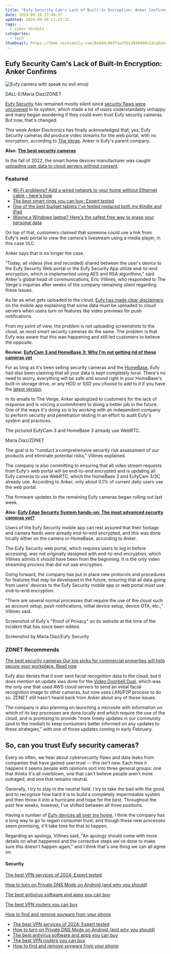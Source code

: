 ```yaml
---
title: "Eufy Security Cam's Lack of Built-In Encryption: Anker Confirms"
date: 2024-09-18 17:49:37
updated: 2024-09-20 11:27:32
tags:
  - cyber-threats
categories:
  - tech
thumbnail: https://thmb.techidaily.com/0e0ddc9d3f1e3fb1a939d99c12ca5daee2fa294d073b52247b8e64f5288cf09f.jpg
---
```


## Eufy Security Cam's Lack of Built-In Encryption: Anker Confirms

![Eufy camera with speak no evil emoji](https://www.zdnet.com/a/img/resize/41634300f1d0dc8fd51717d10c087b282f6e8698/2022/12/19/63a4599e-df2e-488f-a066-be8689cf8292/eufy-security-speak-no-emoji.jpg?auto=webp&width=1280)

DALL-E/Maria Diaz/ZDNET

[Eufy Security](https://www.anrdoezrs.net/links/9041660/type/dlg/sid/zd-%5F%5FCOM%5FCLICK%5FID%5F%5F-dtp/https://us.eufy.com/collections/security) has remained mostly silent since [security flaws were uncovered](https://www.zdnet.com/article/eufys-security-cameras-send-data-to-the-cloud-without-consent-and-thats-not-the-worst-part/) in its system, which made a lot of users understandably unhappy and many began wondering if they could even trust Eufy security cameras. But now, that's changed.

This week Anker Electronics has finally acknowledged that, yes, Eufy Security cameras did produce video streams for the web portal, with no encryption, according to [The Verge](https://www.theverge.com/23573362/anker-eufy-security-camera-answers-encryption). Anker is Eufy's parent company. 

**Also:** [**The best security cameras**](https://www.zdnet.com/home-and-office/smart-home/best-security-camera/)

In the fall of 2022, the smart home devices manufacturer was caught [uploading user data to cloud servers without consent](https://www.zdnet.com/article/eufys-security-cameras-send-data-to-the-cloud-without-consent-and-thats-not-the-worst-part/). 

### Featured

* [Wi-Fi problems? Add a wired network to your home without Ethernet cable - here's how](https://www.zdnet.com/article/wi-fi-problems-how-to-add-a-wired-network-to-your-home-without-ethernet-cable/)
* [The best smart rings you can buy: Expert tested](https://www.zdnet.com/article/best-smart-ring/)
* [One of the best budget tablets I've tested replaced both my Kindle and iPad](https://www.zdnet.com/article/one-of-the-best-budget-tablets-ive-tested-replaced-bot-my-kindle-and-ipad/)
* [Wiping a Windows laptop? Here's the safest free way to erase your personal data](https://www.zdnet.com/article/wiping-a-windows-laptop-heres-the-safest-free-way-to-erase-your-personal-data/)

On top of that, customers claimed that someone could use a link from Eufy's web portal to view the camera's livestream using a media player, in this case VLC. 

Anker says that is no longer the case.

"Today, all videos (live and recorded) shared between the user's device to the Eufy Security Web portal or the Eufy Security App utilize end-to-end encryption, which is implemented using AES and RSA algorithms," said Anker's global head of communications, Eric Villines, who responded to The Verge's inquiries after weeks of the company remaining silent regarding these issues.

As far as what gets uploaded to the cloud, [Eufy has made clear disclaimers](https://www.zdnet.com/home-and-office/smart-home/eufy-responds-to-security-concerns/) on the mobile app explaining that some data must be uploaded to cloud servers when users turn on features like video previews for push notifications.

From my point of view, the problem is not uploading screenshots to the cloud, as most smart security cameras do the same. The problem is that Eufy was aware that this was happening and still led customers to believe the opposite. 

**Review:** [**EufyCam 3 and HomeBase 3: Why I'm not getting rid of these cameras yet**](https://www.zdnet.com/home-and-office/smart-home/eufycam-3-homebase-3-review/)

For as long as it's been selling security cameras and the [HomeBase](https://buy.geni.us/Proxy.ashx?TSID=368250&GR%5FURL=https%3A%2F%2Fwww.amazon.com%2Fdp%2FB099RX62SC%3Ftag%3Dzd-buy-button-20%26ascsubtag%3D%5F%5FCOM%5FCLICK%5FID%5F%5F%7Cff2d3960-0001-44cb-8e68-775d77bbae93%7Cdtp&dtb=1), Eufy had also been claiming that all your data is kept completely local. There's no need to worry, everything will be safe and sound right in your HomeBase's built-in storage drive, or any HDD or SSD you choose to add to it if you have the [latest version](https://buy.geni.us/Proxy.ashx?TSID=368250&GR%5FURL=https%3A%2F%2Fwww.amazon.com%2Feufy-Expandable-Compatibility-Military-Grade-Encryption%2Fdp%2FB0B7MN5DRQ%3Ftag%3Dzd-buy-button-20%26ascsubtag%3D%5F%5FCOM%5FCLICK%5FID%5F%5F%7Cff2d3960-0001-44cb-8e68-775d77bbae93%7Cdtp&dtb=1).

In its emails to The Verge, Anker apologized to customers for the lack of response and is voicing a commitment to doing a better job in the future. One of the ways it's doing so is by working with an independent company to perform security and penetration testing in an effort to audit Eufy's system and practices. 

The pictured EufyCam 3 and HomeBase 3 already use WebRTC.

Maria Diaz/ZDNET

The goal is to "conduct a comprehensive security risk assessment of our products and eliminate potential risks," Villines explained.

The company is also committing to ensuring that all video stream requests from Eufy's web portal will be end-to-end encrypted and is updating all Eufy cameras to use WebRTC, which the HomeBase 3 and EufyCam 3/3C already use. According to Anker, only about 0.1% of current daily users use the web portal.

The firmware updates to the remaining Eufy cameras began rolling out last week. 

**Also:** [**Eufy Edge Security System hands-on: The most advanced security cameras yet?**](https://www.zdnet.com/home-and-office/smart-home/eufy-edge-security-system-hands-on/)

Users of the Eufy Security mobile app can rest assured that their footage and camera feeds were already end-to-end encrypted, and this was done locally either on the camera or HomeBase, according to Anker. 

The Eufy Security web portal, which requires users to log in before accessing, was not originally designed with end-to-end encryption, which Villines admits it should have been from the beginning. It is the only video streaming process that did not use encryption.

Going forward, the company has put in place new protocols and procedures for features that may be developed in the future, ensuring that all data going from users' devices to the Eufy Security mobile app or web portal must use end-to-end encryption.

"There are several normal processes that require the use of the cloud such as account setup, push notifications, initial device setup, device OTA, etc.," Villines said. 

Screenshot of Eufy's "Proof of Privacy" on its website at the time of the incident that has since been edited.

Screenshot by Maria Diaz/Eufy Security

### **ZDNET** Recommends

[The best security cameras Our top picks for commercial properties will help secure your workplace.  Read now](https://www.zdnet.com/article/best-security-camera/)

Eufy also denies that it ever sent facial recognition data to the cloud, but it does mention an update was done for the [Video Doorbell Dual](https://buy.geni.us/Proxy.ashx?TSID=368250&GR%5FURL=https%3A%2F%2Fwww.amazon.com%2Feufy-Security-Battery-Powered-Detection-Recognition%2Fdp%2FB099RX62SC%2F%3Ftag%3Dzd-buy-button-20%26ascsubtag%3D%5F%5FCOM%5FCLICK%5FID%5F%5F%7Cff2d3960-0001-44cb-8e68-775d77bbae93%7Cdtp&dtb=1), which was the only one that used AWS cloud servers to send an initial facial recognition image to other cameras, but now uses LAN/P2P process to do so. ZDNET still hasn't heard back from Anker about any of these issues. 

The company is also planning on launching a microsite with information on which of its key processes are done locally and which require the use of the cloud, and is promising to provide "more timely updates in our community (and to the media!) to keep consumers better informed on any updates to these strategies," with one of those updates coming in early February.

## So, can you trust Eufy security cameras?

Every so often, we hear about cybersecurity flaws and data leaks from companies that have gained user trust -- this isn't new. Each time it happens it seems people with opinions sort into three general groups: one that thinks it's all overblown, one that can't believe people aren't more outraged, and one that remains neutral. 

Generally, I try to stay in the neutral field. I try to take the bad with the good, and to recognize how hard it is to build a completely impermeable system and then throw it into a hurricane and hope for the best. Throughout the past few weeks, however, I've shifted between all three positions.

Having a number of [Eufy devices all over my home](https://www.zdnet.com/home-and-office/smart-home/eufycam-3-homebase-3-review/), I think the company has a long way to go to regain consumer trust, and though these new processes seem promising, it'll take time for that to happen.

Regarding an apology, Villines said, "An apology should come with more details on what happened and the corrective steps we've done to make sure this doesn't happen again," and I think that's one thing we can all agree on.

#### Security

[The best VPN services of 2024: Expert tested](https://www.zdnet.com/article/best-vpn/ "The best VPN services of 2024: Expert tested")

[How to turn on Private DNS Mode on Android (and why you should)](https://www.zdnet.com/article/how-to-turn-on-private-dns-mode-on-android-and-why-you-should/ "How to turn on Private DNS Mode on Android (and why you should)")

[The best antivirus software and apps you can buy](https://www.zdnet.com/article/best-antivirus/ "The best antivirus software and apps you can buy")

[The best VPN routers you can buy](https://www.zdnet.com/article/best-vpn-router/ "The best VPN routers you can buy")

[How to find and remove spyware from your phone](https://www.zdnet.com/article/how-to-find-and-remove-spyware-from-your-phone/ "How to find and remove spyware from your phone")

* [The best VPN services of 2024: Expert tested](https://www.zdnet.com/article/best-vpn/ "The best VPN services of 2024: Expert tested")
* [How to turn on Private DNS Mode on Android (and why you should)](https://www.zdnet.com/article/how-to-turn-on-private-dns-mode-on-android-and-why-you-should/ "How to turn on Private DNS Mode on Android (and why you should)")
* [The best antivirus software and apps you can buy](https://www.zdnet.com/article/best-antivirus/ "The best antivirus software and apps you can buy")
* [The best VPN routers you can buy](https://www.zdnet.com/article/best-vpn-router/ "The best VPN routers you can buy")
* [How to find and remove spyware from your phone](https://www.zdnet.com/article/how-to-find-and-remove-spyware-from-your-phone/ "How to find and remove spyware from your phone")

<ins class="adsbygoogle"
     style="display:block"
     data-ad-format="autorelaxed"
     data-ad-client="ca-pub-7571918770474297"
     data-ad-slot="1223367746"></ins>



<ins class="adsbygoogle"
     style="display:block"
     data-ad-client="ca-pub-7571918770474297"
     data-ad-slot="8358498916"
     data-ad-format="auto"
     data-full-width-responsive="true"></ins>
